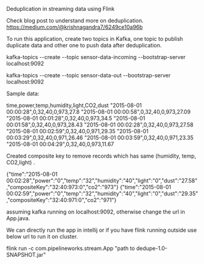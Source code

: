 Deduplication in streaming data using Flink

Check blog post to understand more on deduplication. https://medium.com/@krishnagandra7/6249ce10a96b

To run this application, create two topics in Kafka, one topic to publish duplicate data and other one to push data after deduplication.

kafka-topics --create --topic sensor-data-incoming  --bootstrap-server localhost:9092

kafka-topics --create --topic sensor-data-out  --bootstrap-server localhost:9092

Sample data:

time,power,temp,humidity,light,CO2,dust
"2015-08-01 00:00:28",0,32,40,0,973,27.8
"2015-08-01 00:00:58",0,32,40,0,973,27.09
"2015-08-01 00:01:28",0,32,40,0,973,34.5
"2015-08-01 00:01:58",0,32,40,0,973,28.43
"2015-08-01 00:02:28",0,32,40,0,973,27.58
"2015-08-01 00:02:59",0,32,40,0,971,29.35
"2015-08-01 00:03:29",0,32,40,0,971,26.46
"2015-08-01 00:03:59",0,32,40,0,971,23.35
"2015-08-01 00:04:29",0,32,40,0,973,11.67

Created composite key to remove records which has  same (humidity, temp, CO2,light) .

{"time":"2015-08-01 00:02:28","power":"0","temp":"32","humidity":"40","light":"0","dust":"27.58","compositeKey":"32:40:973:0","co2":"973"}
{"time":"2015-08-01 00:02:59","power":"0","temp":"32","humidity":"40","light":"0","dust":"29.35","compositeKey":"32:40:971:0","co2":"971"}



assuming kafka running on localhost:9092, otherwise change the url in App.java.

We can directly run the app in intellij or if you have flink running outside use below url to run it on cluster.

flink run -c com.pipelineworks.stream.App  "path to dedupe-1.0-SNAPSHOT.jar"




